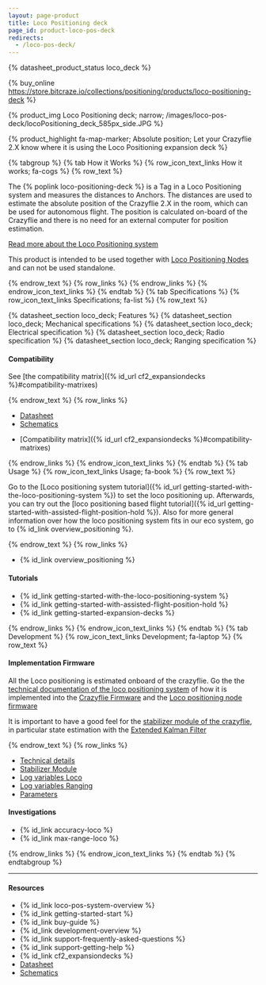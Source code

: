 ```yaml
---
layout: page-product
title: Loco Positioning deck
page_id: product-loco-pos-deck
redirects:
  - /loco-pos-deck/
---
```

{% datasheet_product_status loco_deck  %}


{% buy_online https://store.bitcraze.io/collections/positioning/products/loco-positioning-deck %}


{% product_img Loco Positioning deck; narrow; /images/loco-pos-deck/locoPositioning_deck_585px_side.JPG %}


{% product_highlight
fa-map-marker;
Absolute position;
Let your Crazyflie 2.X know where it is using the Loco Positioning expansion deck
%}

{% tabgroup %}
{% tab How it Works %}
{% row_icon_text_links How it works; fa-cogs %}
{% row_text %}

The {% poplink loco-positioning-deck %} is a Tag in a Loco Positioning system and measures
the distances to Anchors. The distances are used to estimate the
absolute position of the Crazyflie 2.X in the room, which can be used for
autonomous flight. The position is calculated on-board of the Crazyflie and there
is no need for an external computer for position estimation.

[Read more about the Loco Positioning system](/products/loco-positioning-system/)

This product is intended to be used together with
[Loco Positioning Nodes](/products/loco-positioning-node/) and can not be used standalone.

{% endrow_text %}
{% row_links %}
{% endrow_links %}
{% endrow_icon_text_links %}
{% endtab %}
{% tab Specifications %}
{% row_icon_text_links Specifications; fa-list %}
{% row_text %}

{% datasheet_section loco_deck; Features %}
{% datasheet_section loco_deck; Mechanical specifications %}
{% datasheet_section loco_deck; Electrical specification %}
{% datasheet_section loco_deck; Radio specification %}
{% datasheet_section loco_deck; Ranging specification %}

#### Compatibility
See [the compatibility matrix]({% id_url cf2_expansiondecks %}#compatibility-matrixes)

{% endrow_text %}
{% row_links %}

- [Datasheet](/documentation/hardware/loco_deck/loco_deck-datasheet.pdf)
- [Schematics](/documentation/hardware/loco_deck/loco_deck_revd.pdf)
* [Compatibility matrix]({% id_url cf2_expansiondecks %}#compatibility-matrixes)

{% endrow_links %}
{% endrow_icon_text_links %}
{% endtab %}
{% tab Usage %}
{% row_icon_text_links Usage; fa-book %}
{% row_text %}

Go to the [Loco positioning system tutorial]({% id_url getting-started-with-the-loco-positioning-system  %}) to set the loco positioning up. Afterwards, you can try out the [loco positioning based flight tutorial]({% id_url getting-started-with-assisted-flight-position-hold  %}). Also for more general information over how the loco positioning system fits in our eco system, go to {% id_link overview_positioning %}.

{% endrow_text %}
{% row_links %}


* {% id_link overview_positioning %}


#### Tutorials
* {% id_link getting-started-with-the-loco-positioning-system %}
* {% id_link getting-started-with-assisted-flight-position-hold %}
* {% id_link getting-started-expansion-decks %}

{% endrow_links %}
{% endrow_icon_text_links %}
{% endtab %}
{% tab Development %}
{% row_icon_text_links Development;  fa-laptop %}
{% row_text %}
#### Implementation Firmware

All the Loco positioning is estimated onboard of the crazyflie. Go the the [technical documentation of the loco positioning system](/documentation/repository/lps-node-firmware/master/) of how it is implemented into the [Crazyflie Firmware](https://github.com/bitcraze/crazyflie-firmware) and the [Loco positioning node firmware](https://github.com/bitcraze/lps-node-firmware)

It is important to have a good feel for the [stabilizer module of the crazyflie](/documentation/repository/crazyflie-firmware/master/functional-areas/sensor-to-control/), in particular state estimation with the [Extended Kalman Filter](/documentation/repository/crazyflie-firmware/master/functional-areas/sensor-to-control/state_estimators/#extended-kalman-filter)





{% endrow_text %}
{% row_links %}
- [Technical details](/documentation/repository/lps-node-firmware/master/)
- [Stabilizer Module](/documentation/repository/crazyflie-firmware/master/functional-areas/sensor-to-control/)
- [Log variables Loco](/documentation/repository/crazyflie-firmware/master/api/logs/#loco)
- [Log variables Ranging](/documentation/repository/crazyflie-firmware/master/api/logs/#ranging)
- [Parameters](/documentation/repository/crazyflie-firmware/master/api/params/#loco)

#### Investigations
* {% id_link accuracy-loco %}
* {% id_link max-range-loco %}

{% endrow_links %}
{% endrow_icon_text_links %}
{% endtab %}
{% endtabgroup %}



---


#### Resources

- {% id_link loco-pos-system-overview %}
- {% id_link getting-started-start %}
- {% id_link buy-guide %}
- {% id_link development-overview %}
- {% id_link support-frequently-asked-questions %}
- {% id_link support-getting-help %}
- {% id_link cf2_expansiondecks %}
- [Datasheet](/documentation/hardware/loco_deck/loco_deck-datasheet.pdf)
- [Schematics](/documentation/hardware/loco_deck/loco_deck_revd.pdf)
